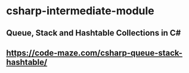 # csharp-intermediate-module
## Queue, Stack and Hashtable Collections in C#

## https://code-maze.com/csharp-queue-stack-hashtable/
